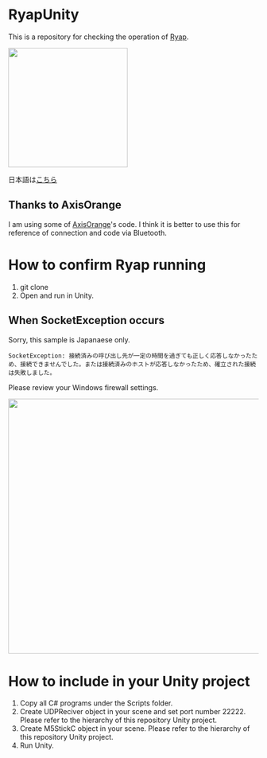 # RyapUnity
This is a repository for checking the operation of [Ryap](https://github.com/machidyo/Ryap).

<img src="https://user-images.githubusercontent.com/1772636/113173226-22ac7d00-9284-11eb-9c0f-ec699440feef.gif" width=240 />

日本語は[こちら](https://github.com/machidyo/RyapUnity/blob/master/README.jp.md)

## Thanks to AxisOrange 
I am using some of [AxisOrange](https://github.com/naninunenoy/AxisOrange)'s code. I think it is better to use this for reference of connection and code via Bluetooth.

# How to confirm Ryap running
1. git clone
2. Open and run in Unity.

## When SocketException occurs
Sorry, this sample is Japanaese only.
```
SocketException: 接続済みの呼び出し先が一定の時間を過ぎても正しく応答しなかったため、接続できませんでした。または接続済みのホストが応答しなかったため、確立された接続は失敗しました。
```

Please review your Windows firewall settings.

<img src="https://user-images.githubusercontent.com/1772636/111017109-cb3d8e80-83f4-11eb-9332-92aac86aa45c.jpg" width=512 />

# How to include in your Unity project
1. Copy all C# programs under the Scripts folder.
2. Create UDPReciver object in your scene and set port number 22222. Please refer to the hierarchy of this repository Unity project. 
3. Create M5StickC object in your scene. Please refer to the hierarchy of this repository Unity project.
4. Run Unity.
